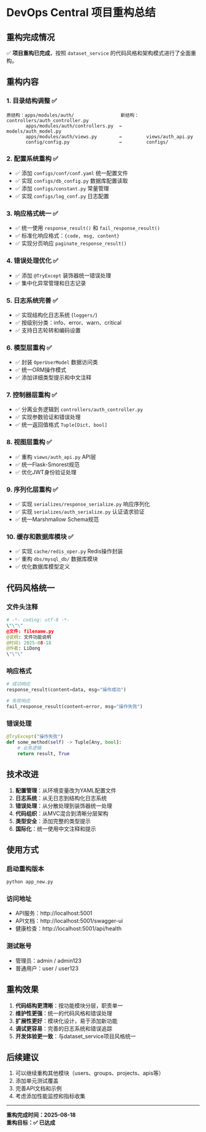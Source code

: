 # DevOps Central 项目重构总结

## 重构完成情况

✅ **项目重构已完成**，按照 `dataset_service` 的代码风格和架构模式进行了全面重构。

## 重构内容

### 1. 目录结构调整 ✅
```
原结构：apps/modules/auth/                 新结构：controllers/auth_controller.py
       apps/modules/auth/controllers.py  →         models/auth_model.py
       apps/modules/auth/views.py        →         views/auth_api.py
       config/config.py                  →         configs/
```

### 2. 配置系统重构 ✅
- ✅ 添加 `configs/conf/conf.yaml` 统一配置文件
- ✅ 实现 `configs/db_config.py` 数据库配置读取
- ✅ 添加 `configs/constant.py` 常量管理
- ✅ 实现 `configs/log_conf.py` 日志配置

### 3. 响应格式统一 ✅
- ✅ 统一使用 `response_result()` 和 `fail_response_result()`
- ✅ 标准化响应格式：`{code, msg, content}`
- ✅ 实现分页响应 `paginate_response_result()`

### 4. 错误处理优化 ✅
- ✅ 添加 `@TryExcept` 装饰器统一错误处理
- ✅ 集中化异常管理和日志记录

### 5. 日志系统完善 ✅
- ✅ 实现结构化日志系统 (`loggers/`)
- ✅ 按级别分类：info、error、warn、critical
- ✅ 支持日志轮转和编码设置

### 6. 模型层重构 ✅
- ✅ 封装 `OperUserModel` 数据访问类
- ✅ 统一ORM操作模式
- ✅ 添加详细类型提示和中文注释

### 7. 控制器层重构 ✅
- ✅ 分离业务逻辑到 `controllers/auth_controller.py`
- ✅ 实现参数验证和错误处理
- ✅ 统一返回值格式 `Tuple[Dict, bool]`

### 8. 视图层重构 ✅
- ✅ 重构 `views/auth_api.py` API层
- ✅ 统一Flask-Smorest规范
- ✅ 优化JWT身份验证处理

### 9. 序列化层重构 ✅
- ✅ 实现 `serializes/response_serialize.py` 响应序列化
- ✅ 实现 `serializes/auth_serialize.py` 认证请求验证
- ✅ 统一Marshmallow Schema规范

### 10. 缓存和数据库模块 ✅
- ✅ 实现 `cache/redis_oper.py` Redis操作封装
- ✅ 重构 `dbs/mysql_db/` 数据库模块
- ✅ 优化数据库模型定义

## 代码风格统一

### 文件头注释
```python
# -*- coding: utf-8 -*-
\"\"\"
@文件: filename.py
@说明: 文件功能说明  
@时间: 2025-08-18
@作者: LiDong
\"\"\"
```

### 响应格式
```python
# 成功响应
response_result(content=data, msg="操作成功")

# 失败响应  
fail_response_result(content=error, msg="操作失败")
```

### 错误处理
```python
@TryExcept("操作失败")
def some_method(self) -> Tuple[Any, bool]:
    # 业务逻辑
    return result, True
```

## 技术改进

1. **配置管理**：从环境变量改为YAML配置文件
2. **日志系统**：从无日志到结构化日志系统
3. **错误处理**：从分散处理到装饰器统一处理
4. **代码组织**：从MVC混合到清晰分层架构
5. **类型安全**：添加完整的类型提示
6. **国际化**：统一使用中文注释和提示

## 使用方式

### 启动重构版本
```bash
python app_new.py
```

### 访问地址
- API服务：http://localhost:5001
- API文档：http://localhost:5001/swagger-ui  
- 健康检查：http://localhost:5001/api/health

### 测试账号
- 管理员：admin / admin123
- 普通用户：user / user123

## 重构效果

1. **代码结构更清晰**：按功能模块分层，职责单一
2. **维护性更强**：统一的代码风格和错误处理
3. **扩展性更好**：模块化设计，易于添加新功能
4. **调试更容易**：完善的日志系统和错误追踪
5. **开发体验更一致**：与dataset_service项目风格统一

## 后续建议

1. 可以继续重构其他模块（users、groups、projects、apis等）
2. 添加单元测试覆盖
3. 完善API文档和示例
4. 考虑添加性能监控和指标收集

---

**重构完成时间：2025-08-18**  
**重构目标：✅ 已达成**